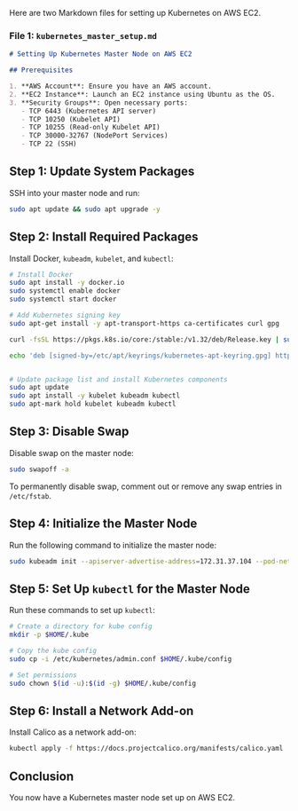 Here are two Markdown files for setting up Kubernetes on AWS EC2.

### File 1: `kubernetes_master_setup.md`

```markdown
# Setting Up Kubernetes Master Node on AWS EC2

## Prerequisites

1. **AWS Account**: Ensure you have an AWS account.
2. **EC2 Instance**: Launch an EC2 instance using Ubuntu as the OS.
3. **Security Groups**: Open necessary ports:
   - TCP 6443 (Kubernetes API server)
   - TCP 10250 (Kubelet API)
   - TCP 10255 (Read-only Kubelet API)
   - TCP 30000-32767 (NodePort Services)
   - TCP 22 (SSH)
```

## Step 1: Update System Packages

SSH into your master node and run:

```bash
sudo apt update && sudo apt upgrade -y
```

## Step 2: Install Required Packages

Install Docker, `kubeadm`, `kubelet`, and `kubectl`:

```bash
# Install Docker
sudo apt install -y docker.io
sudo systemctl enable docker
sudo systemctl start docker

# Add Kubernetes signing key
sudo apt-get install -y apt-transport-https ca-certificates curl gpg

curl -fsSL https://pkgs.k8s.io/core:/stable:/v1.32/deb/Release.key | sudo gpg --dearmor -o /etc/apt/keyrings/kubernetes-apt-keyring.gpg

echo 'deb [signed-by=/etc/apt/keyrings/kubernetes-apt-keyring.gpg] https://pkgs.k8s.io/core:/stable:/v1.32/deb/ /' | sudo tee /etc/apt/sources.list.d/kubernetes.list


# Update package list and install Kubernetes components
sudo apt update
sudo apt install -y kubelet kubeadm kubectl
sudo apt-mark hold kubelet kubeadm kubectl
```

## Step 3: Disable Swap

Disable swap on the master node:

```bash
sudo swapoff -a
```

To permanently disable swap, comment out or remove any swap entries in `/etc/fstab`.

## Step 4: Initialize the Master Node

Run the following command to initialize the master node:

```bash
sudo kubeadm init --apiserver-advertise-address=172.31.37.104 --pod-network-cidr=192.168.0.0/16
```

## Step 5: Set Up `kubectl` for the Master Node

Run these commands to set up `kubectl`:

```bash
# Create a directory for kube config
mkdir -p $HOME/.kube

# Copy the kube config
sudo cp -i /etc/kubernetes/admin.conf $HOME/.kube/config

# Set permissions
sudo chown $(id -u):$(id -g) $HOME/.kube/config
```

## Step 6: Install a Network Add-on

Install Calico as a network add-on:

```bash
kubectl apply -f https://docs.projectcalico.org/manifests/calico.yaml
```

## Conclusion

You now have a Kubernetes master node set up on AWS EC2.
```